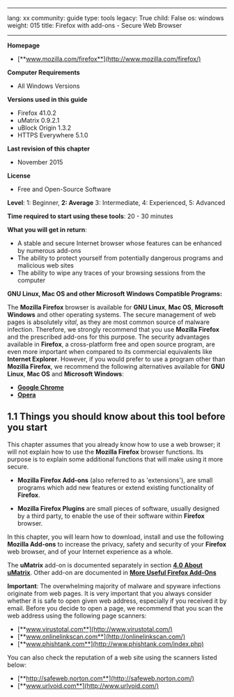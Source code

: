 

---

lang: xx
community: guide
type: tools
legacy: True
child: False
os: windows
weight: 015
title: Firefox with add-ons - Secure Web Browser

---

**Homepage**

- [**www.mozilla.com/firefox**](http://www.mozilla.com/firefox/)

**Computer Requirements**

- All Windows Versions

**Versions used in this guide**

- Firefox 41.0.2 
- uMatrix 0.9.2.1
- uBlock Origin 1.3.2
- HTTPS Everywhere 5.1.0


**Last revision of this chapter**

- November 2015

**License**

- Free and Open-Source Software

**Level**: 1: Beginner, **2: Average** 3: Intermediate, 4: Experienced, 5: Advanced 

**Time required to start using these tools**: 20 - 30 minutes 

**What you will get in return**: 

- A stable and secure Internet browser whose features can be enhanced by numerous add-ons
- The ability to protect yourself from potentially dangerous programs and malicious web sites 
- The ability to wipe any traces of your browsing sessions from the computer 

**GNU Linux, Mac OS and other Microsoft Windows Compatible Programs:**

The **Mozilla Firefox** browser is available for **GNU Linux**, **Mac OS**, **Microsoft Windows** and other operating systems. The secure management of web pages is absolutely *vital*, as they are most common source of malware infection. Therefore, we strongly recommend that you use **Mozilla Firefox** and the prescribed add-ons for this purpose. The security advantages available in **Firefox**, a cross-platform free and open source program, are even more important when compared to its commercial equivalents like **Internet Explorer**. However, if you would prefer to use a program other than **Mozilla Firefox**, we recommend the following alternatives available for **GNU Linux**, **Mac OS** and **Microsoft Windows**:

- [**Google Chrome**](http://www.google.com/chrome/)
- [**Opera**](http://www.opera.com/)

## 1.1 Things you should know about this tool before you start ##

This chapter assumes that you already know how to use a web browser; it will not explain how to use the **Mozilla Firefox** browser functions. Its purpose is to explain some additional functions that will make using it more secure. 

- **Mozilla Firefox Add-ons** (also referred to as 'extensions'), are small programs which add new features or extend existing functionality of **Firefox**.

- **Mozilla Firefox Plugins** are small pieces of software, usually designed by a third party, to enable the use of their software within **Firefox** browser. 

In this chapter, you will learn how to download, install and use the following **Mozilla Add-ons** to increase the privacy, safety and security of your **Firefox** web browser, and of your Internet experience as a whole. 

The **uMatrix** add-on is documented separately in section [**4.0 About uMatrix**](/en/firefox_noscript). Other add-on are documented in [**More Useful Firefox Add-Ons**](/en/firefox_others)

**Important**: The overwhelming majority of malware and spyware infections originate from web pages. It is very important that you always consider whether it is safe to open given web address, especially if you received it by email. Before you decide to open a page, we recommend that you scan the web address using the following page scanners:

- [**www.virustotal.com**](http://www.virustotal.com/)
- [**www.onlinelinkscan.com**](http://onlinelinkscan.com/)
- [**www.phishtank.com**](http://www.phishtank.com/index.php)

You can also check the reputation of a web site using the scanners listed below:

- [**http://safeweb.norton.com**](http://safeweb.norton.com/)
- [**www.urlvoid.com**](http://www.urlvoid.com/)


